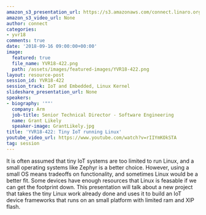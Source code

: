 ```yaml
---
amazon_s3_presentation_url: https://s3.amazonaws.com/connect.linaro.org/yvr18/presentations/yvr18-422.pdf
amazon_s3_video_url: None
author: connect
categories:
- yvr18
comments: true
date: '2018-09-16 09:00:00+00:00'
image:
  featured: true
  file_name: YVR18-422.png
  path: /assets/images/featured-images/YVR18-422.png
layout: resource-post
session_id: YVR18-422
session_track: IoT and Embedded, Linux Kernel
slideshare_presentation_url: None
speakers:
- biography: '""'
  company: Arm
  job-title: Senior Technical Director - Software Engineering
  name: Grant Likely
  speaker-image: GrantLikely.jpg
title: 'YVR18-422: Tiny IoT running Linux'
youtube_video_url: https://www.youtube.com/watch?v=rIIYmKOkSTA
tag: session
---
```


It is often assumed that tiny IoT systems are too limited to run Linux, and a small operating systems like Zephyr is a better choice. However, using a small OS means tradeoffs on functionality, and sometimes Linux would be a better fit. Some devices have enough resources that Linux is feasable if we can get the footprint down. This presentation will talk about a new project that takes the tiny Linux work already done and uses it to build an IoT device frameworks that runs on an small platform with limited ram and XIP flash.
